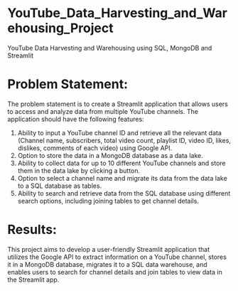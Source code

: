# YouTube_Data_Harvesting_and_Warehousing_Project
YouTube Data Harvesting and Warehousing using SQL, MongoDB and Streamlit

# Problem Statement:
The problem statement is to create a Streamlit application that allows users to access
and analyze data from multiple YouTube channels. The application should have the
following features:
1. Ability to input a YouTube channel ID and retrieve all the relevant data
(Channel name, subscribers, total video count, playlist ID, video ID, likes,
dislikes, comments of each video) using Google API.
2. Option to store the data in a MongoDB database as a data lake.
3. Ability to collect data for up to 10 different YouTube channels and store them in
the data lake by clicking a button.
4. Option to select a channel name and migrate its data from the data lake to a
SQL database as tables.
5. Ability to search and retrieve data from the SQL database using different
search options, including joining tables to get channel details.

# Results:
This project aims to develop a user-friendly Streamlit application that utilizes the
Google API to extract information on a YouTube channel, stores it in a MongoDB
database, migrates it to a SQL data warehouse, and enables users to search for
channel details and join tables to view data in the Streamlit app.

